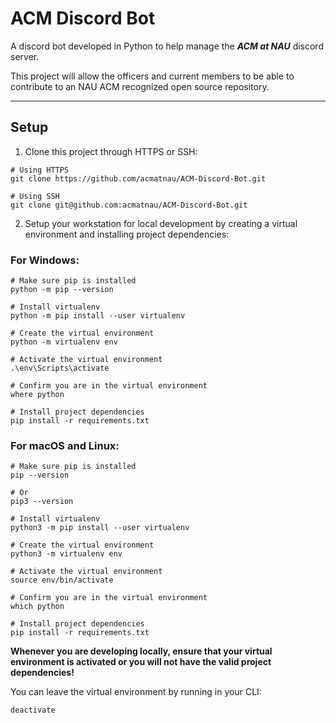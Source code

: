 # ACM Discord Bot
A discord bot developed in Python to help manage the ***ACM at NAU*** discord server. 

This project will allow the officers and current members to be able to contribute to an NAU ACM recognized open source repository.

---

## Setup

1. Clone this project through HTTPS or SSH:

```
# Using HTTPS
git clone https://github.com/acmatnau/ACM-Discord-Bot.git

# Using SSH
git clone git@github.com:acmatnau/ACM-Discord-Bot.git
```

2. Setup your workstation for local development by creating a virtual environment and installing project dependencies:

### For Windows:
```
# Make sure pip is installed
python -m pip --version

# Install virtualenv
python -m pip install --user virtualenv

# Create the virtual environment
python -m virtualenv env

# Activate the virtual environment
.\env\Scripts\activate

# Confirm you are in the virtual environment
where python

# Install project dependencies
pip install -r requirements.txt
```

### For macOS and Linux:
```
# Make sure pip is installed
pip --version

# Or
pip3 --version

# Install virtualenv
python3 -m pip install --user virtualenv

# Create the virtual environment
python3 -m virtualenv env

# Activate the virtual environment
source env/bin/activate

# Confirm you are in the virtual environment
which python

# Install project dependencies
pip install -r requirements.txt
```

**Whenever you are developing locally, ensure that your virtual environment is activated or you will not have the valid project dependencies!**

You can leave the virtual environment by running in your CLI:
```
deactivate
```